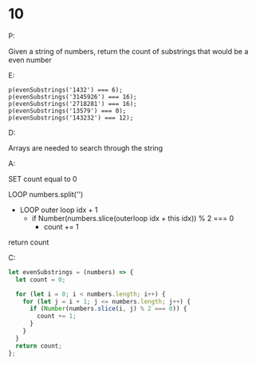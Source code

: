 # 10

P:

Given a string of numbers, return the count of substrings that would be a even number

E:

```
p(evenSubstrings('1432') === 6);
p(evenSubstrings('3145926') === 16);
p(evenSubstrings('2718281') === 16);
p(evenSubstrings('13579') === 0);
p(evenSubstrings('143232') === 12);
```

D:

Arrays are needed to search through the string

A:

SET count equal to 0

LOOP numbers.split('')

- LOOP outer loop idx + 1
  - if Number(numbers.slice(outerloop idx + this idx)) % 2 === 0
    - count += 1

return count

C:

```javascript
let evenSubstrings = (numbers) => {
  let count = 0;

  for (let i = 0; i < numbers.length; i++) {
    for (let j = i + 1; j <= numbers.length; j++) {
      if (Number(numbers.slice(i, j) % 2 === 0)) {
        count += 1;
      }
    }
  }
  return count;
};
```

